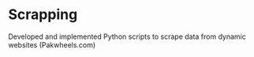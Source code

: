 # Scrapping
Developed  and implemented Python scripts to scrape data from dynamic  websites (Pakwheels.com)
